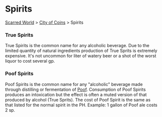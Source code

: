 # Spirits

[Scarred World](./readme.md) > [City of Coins](city-of-coint.md) > Spirits

### True Spirits
True Spirits is the common name for any alcoholic beverage. Due to the limited quantity of natural ingredients production of True Sprits is extremely expensive. It's not uncommon for liter of watery beer or a shot of the worst liquor to cost several gp.

### Poof Spirits
Poof Spirits is the common name for any "alcoholic" beverage made through distilling or fermentation of [Poof](./poof.md). Consumption of Poof Spirits produces an intoxication but the effect is often a muted version of that produced by alcohol (True Sprits). The cost of Poof Spirit is the same as that listed for the normal spirit in the PH. Example: 1 gallon of Poof ale costs 2 sp.
